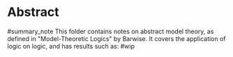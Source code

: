 # Abstract
#summary_note 
This folder contains notes on abstract model theory, as defined in "Model-Theoretic Logics" by Barwise. It covers the application of logic on logic, and has results such as:
#wip